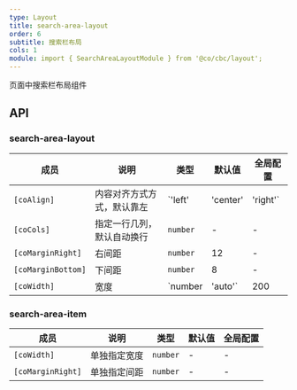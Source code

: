 ```yaml
---
type: Layout
title: search-area-layout
order: 6
subtitle: 搜索栏布局
cols: 1
module: import { SearchAreaLayoutModule } from '@co/cbc/layout';
---
```


页面中搜索栏布局组件

## API

### search-area-layout

| 成员 | 说明 | 类型 | 默认值 | 全局配置 |
|----|----|----|-----|------|
| `[coAlign]` | 内容对齐方式方式，默认靠左 | `'left' | 'center' | 'right'` | `left` | - |
| `[coCols]` | 指定一行几列，默认自动换行 | `number` | - | - |
| `[coMarginRight]` | 右间距 | `number` | 12 | - |
| `[coMarginBottom]` | 下间距 | `number` | 8 | - |
| `[coWidth]` | 宽度 | `number | 'auto'` | 200 | - |

### search-area-item

| 成员 | 说明 | 类型 | 默认值 | 全局配置 |
|----|----|----|-----|------|
| `[coWidth]` | 单独指定宽度 | `number` | - | - |
| `[coMarginRight]` | 单独指定间距 | `number` | - | - |

